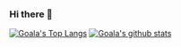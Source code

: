 ### Hi there 💪

[![Goala's Top Langs](https://github-readme-stats.vercel.app/api/top-langs/?username=Goala&theme=highcontrast&langs_count=10)](https://github.com/anuraghazra/github-readme-stats)
[![Goala's github stats](https://github-readme-stats.vercel.app/api?username=Goala&show_icons=true&theme=highcontrast&count_private=true&custom_title=Github%20Action&include_all_commits=true)](https://github.com/anuraghazra/github-readme-stats)

<!--
**Goala/Goala** is a ✨ _special_ ✨ repository because its `README.md` (this file) appears on your GitHub profile.

Here are some ideas to get you started:

- 🔭 I’m currently working on ...
- 🌱 I’m currently learning ...
- 👯 I’m looking to collaborate on ...
- 🤔 I’m looking for help with ...
- 💬 Ask me about ...
- 📫 How to reach me: ...
- 😄 Pronouns: ...
- ⚡ Fun fact: ...
-->
